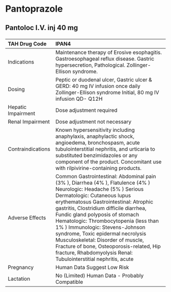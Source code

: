 # Pantoprazole

## Pantoloc I.V. inj 40 mg

##### 

| TAH Drug Code      | IPAN4                                                                                                                                                                                                                                                                                                                                                                                                                                                                                                                                       |
|:-------------------|:--------------------------------------------------------------------------------------------------------------------------------------------------------------------------------------------------------------------------------------------------------------------------------------------------------------------------------------------------------------------------------------------------------------------------------------------------------------------------------------------------------------------------------------------|
| Indications        | Maintenance therapy of Erosive esophagitis. Gastroesophageal reflux disease. Gastric hypersecretion, Pathological. Zollinger-Ellison syndrome.                                                                                                                                                                                                                                                                                                                                                                                              |
| Dosing             | Peptic or duodenal ulcer, Gastric ulcer & GERD: 40 mg IV infusion once daily Zollinger-Ellison syndrome Initial, 80 mg IV infusion QD- Q12H                                                                                                                                                                                                                                                                                                                                                                                                 |
| Hepatic Impairment | Dose adjustment required                                                                                                                                                                                                                                                                                                                                                                                                                                                                                                                    |
| Renal Impairment   | Dose adjustment not necessary                                                                                                                                                                                                                                                                                                                                                                                                                                                                                                               |
| Contraindications  | Known hypersensitivity including anaphylaxis, anaphylactic shock, angioedema, bronchospasm, acute tubulointerstitial nephritis, and urticaria to substituted benzimidazoles or any component of the product. Concomitant use with rilpivirine-containing products.                                                                                                                                                                                                                                                                          |
| Adverse Effects    | Common Gastrointestinal: Abdominal pain (3% ), Diarrhea (4% ), Flatulence (4% ) Neurologic: Headache (5% ) Serious Dermatologic: Cutaneous lupus erythematosus Gastrointestinal: Atrophic gastritis, Clostridium difficile diarrhea, Fundic gland polyposis of stomach Hematologic: Thrombocytopenia (less than 1% ) Immunologic: Stevens-Johnson syndrome, Toxic epidermal necrolysis Musculoskeletal: Disorder of muscle, Fracture of bone, Osteoporosis-related, Hip fracture, Rhabdomyolysis Renal: Tubulointerstitial nephritis, acute |
| Pregnancy          | Human Data Suggest Low Risk                                                                                                                                                                                                                                                                                                                                                                                                                                                                                                                 |
| Lactation          | No (Limited) Human Data - Probably Compatible                                                                                                                                                                                                                                                                                                                                                                                                                                                                                               |

